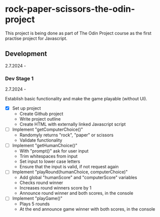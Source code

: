 # rock-paper-scissors-the-odin-project
This project is being done as part of The Odin Project course as the first practise project for Javascript.

## Development
2.7.2024 - 

### Dev Stage 1
2.7.2024 - 

Establish basic functionality and make the game playable (without UI).
- [x] Set up project
    - Create Github project
    - Write project outline
    - Create HTML with externally linked Javascript script
- [ ] Implement "getComputerChoice()"
    - Randomyly returns "rock", "paper" or scissors
    - Validate functionality
- [ ] Implement "getHumanChoice()"
    - With "prompt()" ask for user input
    - Trim whitespaces from input
    - Set input to lower case letters
    - Ensure that the input is valid, if not request again
- [ ] Implement "playRound(humanChoice, computerChoice)"
    - Add global "humanScore" and "computerScore" variables
    - Checks round winner
    - Increases round winners score by 1
    - Announce round winner and both scores, in the console
- [ ] Implement "playGame()"
    - Plays 5 rounds
    - At the end announce game winner with both scores, in the console